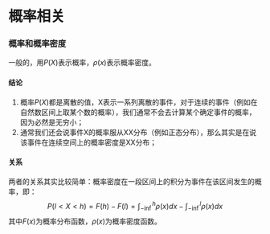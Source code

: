# 概率相关



### 概率和概率密度

一般的，用$P(X)$表示概率，$\rho(x)$表示概率密度。



#### 结论

1. 概率$P(X)$都是离散的值，X表示一系列离散的事件，对于连续的事件（例如在自然数区间上取某个数的概率），我们通常不会去计算某个确定事件的概率，因为必然是无穷小；
2. 通常我们还会说事件X的概率服从XX分布（例如正态分布），那么其实是在说该事件在连续空间上的概率密度是XX分布；



#### 关系

两者的关系其实比较简单：概率密度在一段区间上的积分为事件在该区间发生的概率，即：
$$
P(l<X<h) = F(h)-F(l) = \int_{-\inf}^{h}\rho(x)dx-\int_{-\inf}^{l}\rho(x)dx
$$
其中$F(x)$为概率分布函数，$\rho(x)$为概率密度函数。